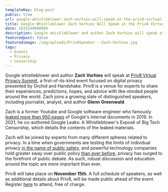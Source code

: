 ```yaml
---
templateKey: blog-post
public: true
url: google-whistleblower-zach-vorhies-will-speak-at-the-priv8-virtual-privacy-summit
title: Google Whistleblower Zach Vorhies Will Speak at the Priv8 Virtual Privacy Summit
date: 1635249600000
description: Google whistleblower and author Zach Vorhies will speak at Priv8 Virtual Privacy Summit, a first-of-its-kind event focused on digital privacy presented by Orchid and Handshake. Priv8 is a venue for experts to share their experiences, predictions, hopes, and advice with like-minded people around the world. Zach joins a growing slate of distinguished speakers, including journalist, analyst, and author Glenn Greenwald.
featuredpost: false
featuredimage: /img/uploads/Priv8Speaker---Zach-Vorhies.jpg
tags:
  - Events
  - Privacy
  - Censorship
---
```

Google whistleblower and author **Zach Vorhies** will speak at [Priv8 Virtual Privacy Summit](https://www.orchid.com/priv8/), a first-of-its-kind event focused on digital privacy presented by Orchid and Handshake. Priv8 is a venue for experts to share their experiences, predictions, hopes, and advice with like-minded people around the world. Zach joins a growing slate of distinguished speakers, including journalist, analyst, and author **Glenn Greenwald**.

Zach is a former Youtube and Google software engineer who famously [leaked more than 950 pages](https://play.google.com/store/books/details/Google_Leaks_A_Whistleblower_s_Expos%C3%A9_of_Big_Tech_?id=CV8mEAAAQBAJ&hl=en&gl=US) of Google's internal documents in 2019. In 2021, he co-authored Google Leaks: A Whistleblower's Exposé of Big Tech Censorship, which details the contents of the leaked materials.

Zach will be joined by experts from many different spheres related to privacy. In a time when governments are testing the limits of individual privacy [in the name of public safety](https://www.reddit.com/r/orchid/comments/mo6ai4/priv8_kara_swisher_speaks_with_audrey_tang_on_how/), and powerful technology companies hold greater sway over public policy [than ever before](https://www.wsj.com/articles/how-big-tech-got-even-bigger-11612587632), privacy has surged to the forefront of public debate. As such, robust discussion and education around the topic are more important than ever.

Priv8 will take place on **November 15th**. A full schedule of speakers, as well as additional details about Priv8, will be made public ahead of the event. Register [here](https://www.orchid.com/priv8) to attend, free of charge.